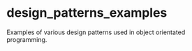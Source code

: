 # design_patterns_examples
Examples of various design patterns used in object orientated programming.
